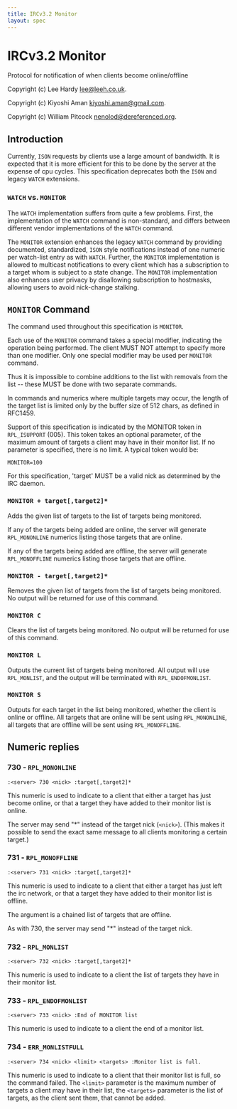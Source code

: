 ```yaml
---
title: IRCv3.2 Monitor
layout: spec
---
```

# IRCv3.2 Monitor

Protocol for notification of when clients become online/offline

Copyright (c) Lee Hardy <lee@leeh.co.uk>.

Copyright (c) Kiyoshi Aman <kiyoshi.aman@gmail.com>.

Copyright (c) William Pitcock <nenolod@dereferenced.org>.

## Introduction

Currently, `ISON` requests by clients use a large amount of bandwidth.  It is
expected that it is more efficient for this to be done by the server at the 
expense of cpu cycles.  This specification deprecates both the `ISON` and
legacy `WATCH` extensions.

### `WATCH` vs. `MONITOR`

The `WATCH` implementation suffers from quite a few problems. First, the
implementation of the `WATCH` command is non-standard, and differs between
different vendor implementations of the `WATCH` command.

The `MONITOR` extension enhances the legacy `WATCH` command by providing
documented, standardized, `ISON` style notifications instead of one numeric
per watch-list entry as with `WATCH`. Further, the `MONITOR` implementation
is allowed to multicast notifications to every client which has a subscription
to a target whom is subject to a state change. The `MONITOR` implementation
also enhances user privacy by disallowing subscription to hostmasks,
allowing users to avoid nick-change stalking.

## `MONITOR` Command

The command used throughout this specification is `MONITOR`.

Each use of the `MONITOR` command takes a special modifier, indicating
the operation being performed.  The client MUST NOT attempt to specify
more than one modifier.  Only one special modifier may be used per `MONITOR`
command.

Thus it is impossible to combine additions to the list with removals from
the list -- these MUST be done with two separate commands.

In commands and numerics where multiple targets may occur, the length of
the target list is limited only by the buffer size of 512 chars, as
defined in RFC1459.

Support of this specification is indicated by the MONITOR token in
`RPL_ISUPPORT` (005).  This token takes an optional parameter, of the maximum
amount of targets a client may have in their monitor list.  If no parameter
is specified, there is no limit.  A typical token would be:

    MONITOR=100

For this specification, 'target' MUST be a valid nick as determined by
the IRC daemon.

### `MONITOR + target[,target2]*`

Adds the given list of targets to the list of targets being monitored.

If any of the targets being added are online, the server will generate
`RPL_MONONLINE` numerics listing those targets that are online.

If any of the targets being added are offline, the server will generate
`RPL_MONOFFLINE` numerics listing those targets that are offline.

### `MONITOR - target[,target2]*`

Removes the given list of targets from the list of targets being
monitored.  No output will be returned for use of this command.

### `MONITOR C`

Clears the list of targets being monitored.  No output will be returned
for use of this command.

### `MONITOR L`

Outputs the current list of targets being monitored.  All output will use
`RPL_MONLIST`, and the output will be terminated with `RPL_ENDOFMONLIST`.

### `MONITOR S`

Outputs for each target in the list being monitored, whether the client is
online or offline.  All targets that are online will be sent using 
`RPL_MONONLINE`, all targets that are offline will be sent using
`RPL_MONOFFLINE`.

## Numeric replies

### 730 - `RPL_MONONLINE`

    :<server> 730 <nick> :target[,target2]*

This numeric is used to indicate to a client that either a target has just
become online, or that a target they have added to their monitor list is
online.

The server may send "*" instead of the target nick (`<nick>`). (This makes it
possible to send the exact same message to all clients monitoring a certain
target.)

### 731 - `RPL_MONOFFLINE`

    :<server> 731 <nick> :target[,target2]*

This numeric is used to indicate to a client that either a target has just
left the irc network, or that a target they have added to their monitor
list is offline.

The argument is a chained list of targets that are offline.

As with 730, the server may send "*" instead of the target nick.

### 732 - `RPL_MONLIST`

    :<server> 732 <nick> :target[,target2]*

This numeric is used to indicate to a client the list of targets they have
in their monitor list.

### 733 - `RPL_ENDOFMONLIST`

    :<server> 733 <nick> :End of MONITOR list

This numeric is used to indicate to a client the end of a monitor list.

### 734 - `ERR_MONLISTFULL`

    :<server> 734 <nick> <limit> <targets> :Monitor list is full.

This numeric is used to indicate to a client that their monitor list is
full, so the command failed.  The `<limit>` parameter is the maximum number of
targets a client may have in their list, the `<targets>` parameter is the
list of targets, as the client sent them, that cannot be added.


